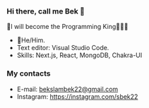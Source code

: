 ### Hi there, call me Bek 👋
👒I will become the Programming King👨🏽‍💻 

- 👦He/Him.
- Text editor: Visual Studio Code.
- Skills: Next.js, React, MongoDB, Chakra-UI

### My contacts
- E-mail: bekslambek22@gmail.com
- Instagram: https://instagram.com/sbek22


[stats]: https://github-readme-stats.vercel.app/api/top-langs/?username=MugiD&theme=onedark&layout=compact
[github]: https://github.com/MugiD
